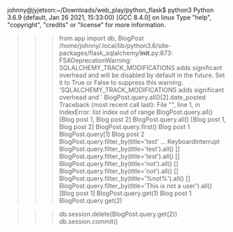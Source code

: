 johnny@jyjetson:~/Downloads/web_play/python_flask$ python3
Python 3.6.9 (default, Jan 26 2021, 15:33:00) 
[GCC 8.4.0] on linux
Type "help", "copyright", "credits" or "license" for more information.
>>> from app import db, BlogPost
/home/johnny/.local/lib/python3.6/site-packages/flask_sqlalchemy/__init__.py:873: FSADeprecationWarning: SQLALCHEMY_TRACK_MODIFICATIONS adds significant overhead and will be disabled by default in the future.  Set it to True or False to suppress this warning.
  'SQLALCHEMY_TRACK_MODIFICATIONS adds significant overhead and '
>>> BlogPost.query.all()[2].date_posted
Traceback (most recent call last):
  File "<stdin>", line 1, in <module>
IndexError: list index out of range
>>> BlogPost.query.all()
[Blog post 1, Blog post 2]
>>> BlogPost.query.all()
[Blog post 1, Blog post 2]
>>> BlogPost.query.first()
Blog post 1
>>> BlogPost.query[1]
Blog post 2
>>> BlogPost.query.filter_by(title='test'
... 
KeyboardInterrupt
>>> BlogPost.query.filter_by(title='test').all()
[]
>>> BlogPost.query.filter_by(title='*test*').all()
[]
>>> BlogPost.query.filter_by(title='not').all()
[]
>>> BlogPost.query.filter_by(title='*not*').all()
[]
>>> BlogPost.query.filter_by(title='%not%').all()
[]
>>> BlogPost.query.filter_by(title='This is not a user').all()
[Blog post 1]
>>> BlogPost.query.get(1)
Blog post 1
>>> BlogPost.query.get(2)

>>> db.session.delete(BlogPost.query.get(2))
>>> db.session.commit()

